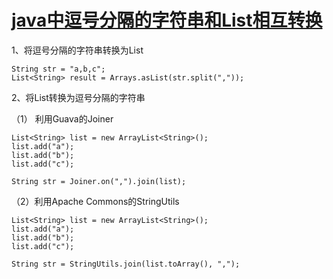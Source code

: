 # [java中逗号分隔的字符串和List相互转换](https://www.cnblogs.com/itzyz/p/10844004.html)

1、将逗号分隔的字符串转换为List

```
String str = "a,b,c"; 
List<String> result = Arrays.asList(str.split(","));
```

2、将List转换为逗号分隔的字符串

（1） 利用Guava的Joiner

```
List<String> list = new ArrayList<String>(); 
list.add("a"); 
list.add("b"); 
list.add("c"); 
 
String str = Joiner.on(",").join(list); 
```

（2）利用Apache Commons的StringUtils

```
List<String> list = new ArrayList<String>(); 
list.add("a"); 
list.add("b"); 
list.add("c"); 

String str = StringUtils.join(list.toArray(), ","); 
```

